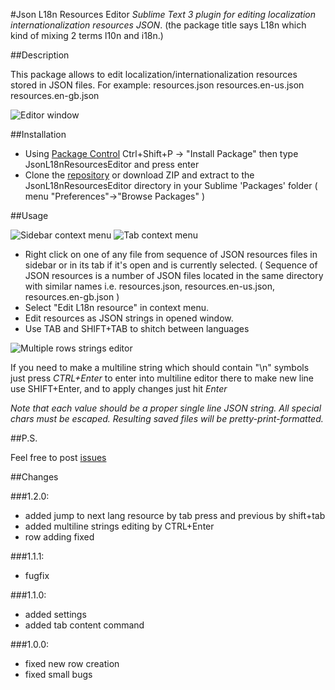 #Json L18n Resources Editor
_Sublime Text 3 plugin for editing localization internationalization resources JSON_. 
(the package title says L18n which kind of mixing 2 terms l10n and i18n.)

##Description

This package allows to edit localization/internationalization resources stored in JSON files. For example:
resources.json
resources.en-us.json
resources.en-gb.json

![Editor window](http://i.imgur.com/eYPSpFw.png)

##Installation

  - Using [Package Control](https://packagecontrol.io/) Ctrl+Shift+P -> "Install Package" then type JsonL18nResourcesEditor and press enter
  - Clone the [repository](https://github.com/alex18881/JsonL18nResourcesEditor) or download ZIP and extract to the JsonL18nResourcesEditor directory in your Sublime 'Packages' folder ( menu "Preferences"->"Browse Packages" )

##Usage

![Sidebar context menu](http://i.imgur.com/tfF6IOR.png)
![Tab context menu](http://i.imgur.com/CMJD4Cr.png)

  - Right click on one of any file from sequence of JSON resources files in sidebar or in its tab if it's open and is currently selected. ( Sequence of JSON resources is a number of JSON files located in the same directory with similar names i.e. resources.json, resources.en-us.json, resources.en-gb.json )
  - Select "Edit L18n resource" in context menu.
  - Edit resources as JSON strings in opened window.
  - Use TAB and SHIFT+TAB to shitch between languages

![Multiple rows strings editor](http://i.imgur.com/M458Ylx.png)

If you need to make a multiline string which should contain "\n" symbols just press _CTRL+Enter_ to enter into multiline editor there to make new line use SHIFT+Enter, and to apply changes just hit _Enter_

*Note that each value should be a proper single line JSON string. All special chars must be escaped.
Resulting saved files will be pretty-print-formatted.*

##P.S.

Feel free to post [issues](https://github.com/alex18881/JsonL18nResourcesEditor/issues)

##Changes

###1.2.0:

- added jump to next lang resource by tab press and previous by shift+tab
- added multiline strings editing by CTRL+Enter
- row adding fixed

###1.1.1:
- fugfix

###1.1.0:

- added settings
- added tab content command

###1.0.0:

- fixed new row creation
- fixed small bugs
